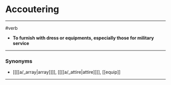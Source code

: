 # Accoutering
---
#verb
- **To furnish with dress or equipments, especially those for military service**
---
### Synonyms
- [[[[a/_array|array]]]], [[[[a/_attire|attire]]]], [[equip]]
---
